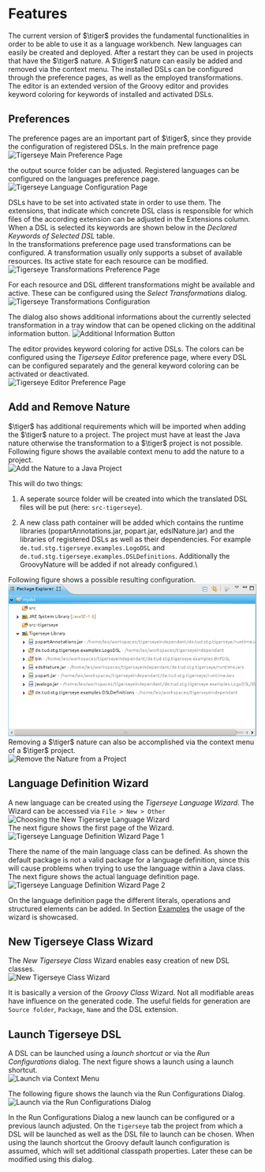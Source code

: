 # Features

The current version of $\tiger$ provides the fundamental functionalities
in order to be able to use it as a language workbench. New languages can
easily be created and deployed. After a restart they can be used in
projects that have the $\tiger$ nature. A $\tiger$ nature can easily be
added and removed via the context menu. The installed DSLs can be
configured through the preference pages, as well as the employed
transformations. The editor is an extended version of the Groovy editor
and provides keyword coloring for keywords of installed and activated
DSLs.

## Preferences

The preference pages are an important part of $\tiger$, since they
provide the configuration of registered DSLs. In the main prefrence
page\
![Tigerseye Main Preference
Page](../pics/preferences_main.png "Tigerseye Main Preference Page")

the output source folder can be adjusted. Registered languages can be
configured on the languages preference page.\
![Tigerseye Language Configuration
Page](../pics/preferences_languages.png "Tigerseye Language Configuration Page")

DSLs have to be set into activated state in order to use them. The
extensions, that indicate which concrete DSL class is responsible for
which files of the according extension can be adjusted in the Extensions
column. When a DSL is selected its keywords are shown below in the
*Declared Keywords of Selected DSL* table.\
 In the transformations preference page used transformations can be
configured. A transformation usually only supports a subset of available
resources. Its active state for each resource can be modified.\
![Tigerseye Transformations Preference
Page](../pics/preferences_transformations.png "Tigerseye Transformations Preference Page")

For each resource and DSL different transformations might be available
and active. These can be configured using the *Select Transformations*
dialog.\
![Tigerseye Transformations
Configuration](../pics/preferences_transformations_selected.png "Tigerseye Transformations Configuration")

The dialog also shows additional informations about the currently
selected transformation in a tray window that can be opened clicking on
the additinal information button. ![Additional Information
Button](../pics/additional_information_button.png "Additional Information Button")

The editor provides keyword coloring for active DSLs. The colors can be
configured using the *Tigerseye Editor* preference page, where every DSL
can be configured separately and the general keyword coloring can be
activated or deactivated.\
![Tigerseye Editor Preference
Page](../pics/preferences_editor.png "Tigerseye Editor Preference Page")

## Add and Remove Nature

$\tiger$ has additional requirements which will be imported when adding
the $\tiger$ nature to a project. The project must have at least the
Java nature otherwise the transformation to a $\tiger$ project is not
possible. Following figure shows the available context menu to add the
nature to a project.\
![Add the Nature to a Java
Project](../pics/convert_to_tigerseye.png "Add the Nature to a Java Project")

This will do two things:

1.  A seperate source folder will be created into which the translated
    DSL files will be put (here: `src-tigerseye`).

2.  A new class path container will be added which contains the runtime
    libraries (popartAnnotations.jar, popart.jar, edslNature.jar) and
    the libraries of registered DSLs as well as their dependencies. For
    example `de.tud.stg.tigerseye.examples.LogoDSL` and
    `de.tud.stg.tigerseye.examples.DSLDefinitions`. Additionally the
    GroovyNature will be added if not already configured.\

Following figure shows a possible resulting configuration.\
![Dependencies](../pics/tigerseye_dependencies.png "Dependencies")\
 Removing a $\tiger$ nature can also be accomplished via the context
menu of a $\tiger$ project.\
![Remove the Nature from a
Project](../pics/remove_tigerseye_nature.png "Remove the Nature from a Project")

## Language Definition Wizard

A new language can be created using the *Tigerseye Language Wizard*. The
Wizard can be accessed via `File > New > Other`\
![Choosing the New Tigerseye Language
Wizard](../pics/new_tigesreye_language.png "Choosing the New Tigerseye Language Wizard")\
 The next figure shows the first page of the Wizard.\
![Tigerseye Language Definition Wizard Page
1](../pics/tigerseye_language_definition_page1.png "Tigerseye Language Definition Wizard Page 1")

There the name of the main language class can be defined. As shown the
default package is not a valid package for a language definition, since
this will cause problems when trying to use the language within a Java
class. The next figure shows the actual language definition page.\
![Tigerseye Language Definition Wizard Page
2](../pics/tigerseye_language_definition_page2.png "Tigerseye Language Definition Wizard Page 2")

On the language definition page the different literals, operations and
structured elements can be added. In Section [Examples](#examples) the
usage of the wizard is showcased.

## New Tigerseye Class Wizard

The *New Tigerseye Class* Wizard enables easy creation of new DSL
classes.\
![New Tigerseye Class
Wizard](../pics/new_tigerseye_class_wizard.png "New Tigerseye Class Wizard")

It is basically a version of the *Groovy Class* Wizard. Not all modifiable
areas have influence on the generated code. The useful fields
for generation are `Source folder`, `Package`, `Name` and
the DSL extension.

## Launch Tigerseye DSL

A DSL can be launched using a *launch shortcut* or via the *Run
Configurations* dialog. The next figure shows a launch using a launch
shortcut.\
![Launch via Context
Menu](../pics/launch_shortcut.png "Launch via Context Menu")

The following figure shows the launch via the Run Configurations
Dialog.\
![Launch via the Run Configurations
Dialog](../pics/launch_run_configurations_dialog.png "Launch via the Run Configurations Dialog")

In the Run Configurations Dialog a new launch can be configured or a
previous launch adjusted. On the `Tigerseye` tab the project from which
a DSL will be launched as well as the DSL file to launch can be chosen.
When using the launch shortcut the Groovy default launch configuration
is assumed, which will set additional classpath properties. Later these
can be modified using this dialog.
